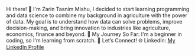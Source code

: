Hi there! 👋 I'm Zarin Tasnim Mishu, 
I decided to start learning programming and data science to combine my background in agriculture with the power of data. My goal is to understand how data can solve problems, improve decision-making, and bring innovation to industries like agriculture, economics, finance and beyond.
🌱 My Journey So Far: I'm a beginner in coding, so I'm learning from scratch. 
🔗 Let’s Connect!
🌐 LinkedIn: [My LinkedIn Profile](https://www.linkedin.com/in/zarin-tasnim-60282b287/)

